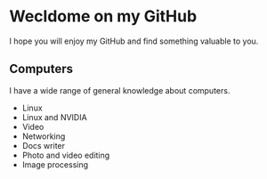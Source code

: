 # Wecldome on my GitHub
I hope you will enjoy my GitHub and find something valuable to you.

## Computers
I have a wide range of general knowledge about computers.

- Linux
- Linux and NVIDIA
- Video 
- Networking
- Docs writer
- Photo and video editing
- Image processing
